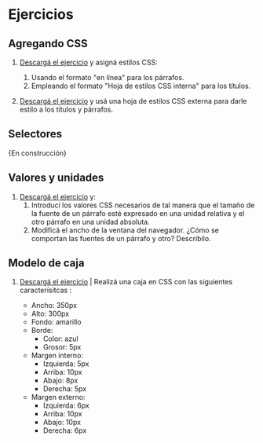 # Ejercicios

## Agregando CSS
1. [Descargá el ejercicio](descargas/ejercicio_css_introduccion_1.zip) y asigná estilos CSS:
    1. Usando el formato "en línea" para los párrafos. 
    2. Empleando el formato "Hoja de estilos CSS interna" para los títulos.  

2. [Descargá el ejercicio](descargas/ejercicio_css_introduccion_2.zip) y usá una hoja de estilos CSS externa para darle estilo a los títulos y párrafos.  

## Selectores

{En construcción}

## Valores y unidades
1. [Descargá el ejercicio](descargas/ejercicio_css_valores_unidades_1.zip) y:
    1. Introducí los valores CSS necesarios de tal manera que el tamaño de la fuente de un párrafo esté expresado en una unidad relativa y el otro párrafo en una unidad absoluta. 
    2. Modificá el ancho de la ventana del navegador. ¿Cómo se comportan las fuentes de un párrafo y otro? Describilo. 

## Modelo de caja
1. [Descargá el ejercicio](../cssBoxModel/descargas/ejercicio_css_modelo_caja_1.zip) | Realizá una caja en CSS con las siguientes caracterísitcas : 

	* Ancho: 350px
	* Alto: 300px
	* Fondo: amarillo
	* Borde: 
		* Color: azul
		* Grosor: 5px
	* Margen interno: 
		* Izquierda: 5px 
		* Arriba: 10px
		* Abajo: 8px
		* Derecha: 5px
	* Margen externo: 
		* Izquierda: 6px 
		* Arriba: 10px
		* Abajo: 10px
		* Derecha: 6px